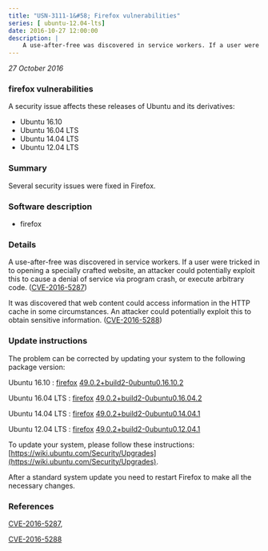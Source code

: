 ```yaml
---
title: "USN-3111-1&#58; Firefox vulnerabilities"
series: [ ubuntu-12.04-lts]
date: 2016-10-27 12:00:00
description: |
    A use-after-free was discovered in service workers. If a user were tricked in to opening a specially crafted website, an attacker could potentially exploit this to cause a denial of service via program crash, or execute arbitrary code. ([CVE-2016-5287](http://people.ubuntu.com/~ubuntu-security/cve/CVE-2016-5287))
--- 
```

 
 

*27 October 2016*

### firefox vulnerabilities

A security issue affects these releases of Ubuntu and its derivatives:

* Ubuntu 16.10
* Ubuntu 16.04 LTS
* Ubuntu 14.04 LTS
* Ubuntu 12.04 LTS

### Summary

Several security issues were fixed in Firefox. 

### Software description

* firefox 

### Details

A use-after-free was discovered in service workers. If a user were tricked in to opening a specially crafted website, an attacker could potentially exploit this to cause a denial of service via program crash, or execute arbitrary code. ([CVE-2016-5287](http://people.ubuntu.com/~ubuntu-security/cve/CVE-2016-5287))

It was discovered that web content could access information in the HTTP cache in some circumstances. An attacker could potentially exploit this to obtain sensitive information. ([CVE-2016-5288](http://people.ubuntu.com/~ubuntu-security/cve/CVE-2016-5288)) 

### Update instructions

The problem can be corrected by updating your system to the following package version:

Ubuntu 16.10
 : [firefox](https://launchpad.net/ubuntu/+source/firefox) <span> [49.0.2+build2-0ubuntu0.16.10.2](https://launchpad.net/ubuntu/+source/firefox/49.0.2+build2-0ubuntu0.16.10.2) </span> 

Ubuntu 16.04 LTS
 : [firefox](https://launchpad.net/ubuntu/+source/firefox) <span> [49.0.2+build2-0ubuntu0.16.04.2](https://launchpad.net/ubuntu/+source/firefox/49.0.2+build2-0ubuntu0.16.04.2) </span> 

Ubuntu 14.04 LTS
 : [firefox](https://launchpad.net/ubuntu/+source/firefox) <span> [49.0.2+build2-0ubuntu0.14.04.1](https://launchpad.net/ubuntu/+source/firefox/49.0.2+build2-0ubuntu0.14.04.1) </span> 

Ubuntu 12.04 LTS
 : [firefox](https://launchpad.net/ubuntu/+source/firefox) <span> [49.0.2+build2-0ubuntu0.12.04.1](https://launchpad.net/ubuntu/+source/firefox/49.0.2+build2-0ubuntu0.12.04.1) </span> 

To update your system, please follow these instructions: [https://wiki.ubuntu.com/Security/Upgrades](https://wiki.ubuntu.com/Security/Upgrades).

After a standard system update you need to restart Firefox to make all the necessary changes. 

### References

 
 [CVE-2016-5287](http://people.ubuntu.com/~ubuntu-security/cve/CVE-2016-5287), 

 [CVE-2016-5288](http://people.ubuntu.com/~ubuntu-security/cve/CVE-2016-5288)
 

